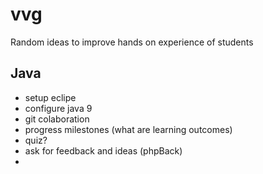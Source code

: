 # vvg
Random ideas to improve hands on experience of students

## Java
- setup eclipe
- configure java 9
- git colaboration
- progress milestones (what are learning outcomes)
- quiz?
- ask for feedback and ideas (phpBack)
- 

